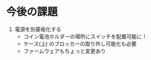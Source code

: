 # 今後の課題

1. 電源を別基板化する
    * コイン電池ホルダーの場所にスイッチを配置可能に！
    * ケース(上) のブロッカーの取り外し可能化も必要
    * ファームウェアもちょっと変更あり
